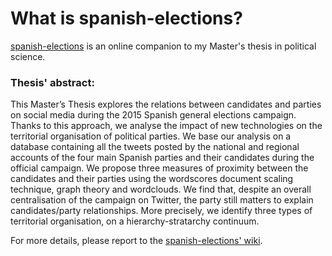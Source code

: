 # What is spanish-elections?

[spanish-elections](https://github.com/florence-nocca/spanish-elections) is an online companion to my Master's thesis in political science.

### Thesis' abstract:
This Master’s Thesis explores the relations between candidates and parties on social media during the 2015 Spanish general elections campaign. Thanks to this approach, we analyse the impact of new technologies on the territorial organisation of political parties. We base our analysis on a database containing all the tweets posted by the national and regional accounts of the four main Spanish parties and their candidates during the official campaign. We propose three measures of proximity between the candidates and their parties using the wordscores document scaling technique, graph theory and wordclouds. We find that, despite an overall centralisation of the campaign on Twitter, the party still matters to explain candidates/party relationships. More precisely, we identify three types of territorial organisation, on a hierarchy-stratarchy continuum.

For more details, please report to the [spanish-elections' wiki](https://github.com/florence-nocca/spanish-elections/wiki/).

